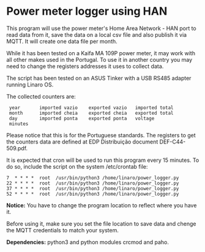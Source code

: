 # Power meter logger using HAN

This program will use the power meter's Home Area Network - HAN port to read data
from it, save the data on a local csv file and also publish it via MQTT. It will
create one data file per month.

While it has been tested on a Kaifa MA 109P power meter, it may work with all
other makes used in the Portugal. To use it in another country you may need to
change the registers addresses it uses to collect data.

The script has been tested on an ASUS Tinker with a USB RS485 adapter running
Linaro OS.

The collected counters are:
```
 year       imported vazio    exported vazio   imported total
 month      imported cheia    exported cheia   exported total
 day        imported ponta    exported ponta   voltage
 minutes
```
Please notice that this is for the Portuguese standards. The registers to get
the counters data are defined at EDP Distribuição document DEF-C44-509.pdf.

It is expected that cron will be used to run this program every 15 minutes.
To do so, include the script on the system /etc/crontab file:

```
7  * * * *  root  /usr/bin/python3 /home/linaro/power_logger.py
22 * * * *  root  /usr/bin/python3 /home/linaro/power_logger.py
37 * * * *  root  /usr/bin/python3 /home/linaro/power_logger.py
52 * * * *  root  /usr/bin/python3 /home/linaro/power_logger.py
```
**Notice:** You have to change the program location to reflect where you have it.

Before using it, make sure you set the file location to save data and chenge the MQTT
credentials to match your system.

**Dependencies:** python3 and python modules crcmod and paho.
